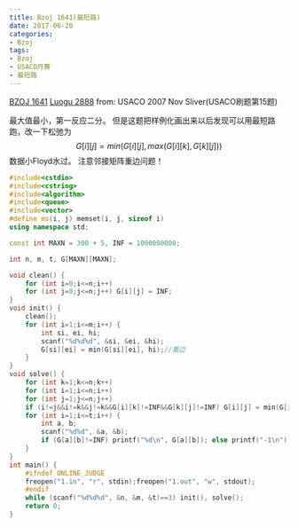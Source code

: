 ```yaml
---
title: Bzoj 1641(最短路)
date: 2017-06-20
categories:
- Bzoj
tags:
- Bzoj
- USACO月赛
- 最短路
---
```

[BZOJ 1641](http://www.lydsy.com/JudgeOnline/problem.php?id=1641)
[Luogu 2888](https://www.luogu.org/problem/show?pid=2888)
from: USACO 2007 Nov Sliver(USACO刷题第15题)

最大值最小，第一反应二分。
但是这题把样例化画出来以后发现可以用最短路跑，改一下松弛为
$$G[i][j] = min(G[i][j], max(G[i][k], G[k][j]))$$
数据小Floyd水过。
注意邻接矩阵重边问题！

<!-- more -->
```c++
#include<cstdio>
#include<cstring>
#include<algorithm>
#include<queue>
#include<vector>
#define ms(i, j) memset(i, j, sizeof i)
using namespace std;

const int MAXN = 300 + 5, INF = 1000000000;

int n, m, t, G[MAXN][MAXN];

void clean() {
	for (int i=0;i<=n;i++)
	for (int j=0;j<=n;j++) G[i][j] = INF;
}
void init() {
	clean();
	for (int i=1;i<=m;i++) {
		int si, ei, hi;
		scanf("%d%d%d", &si, &ei, &hi);
		G[si][ei] = min(G[si][ei], hi);//重边 
	}
}
void solve() {
	for (int k=1;k<=n;k++)
	for (int i=1;i<=n;i++)
	for (int j=1;j<=n;j++) 
	if (i!=j&&i!=k&&j!=k&&G[i][k]!=INF&&G[k][j]!=INF) G[i][j] = min(G[i][j], max(G[i][k], G[k][j]));
	for (int i=1;i<=t;i++) {
		int a, b;
		scanf("%d%d", &a, &b);
		if (G[a][b]!=INF) printf("%d\n", G[a][b]); else printf("-1\n");
	}
}
int main() {
	#ifndef ONLINE_JUDGE
	freopen("1.in", "r", stdin);freopen("1.out", "w", stdout);
	#endif
	while (scanf("%d%d%d", &n, &m, &t)==3) init(), solve();
	return 0;
}
```